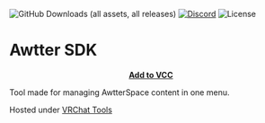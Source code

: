 ![GitHub Downloads (all assets, all releases)](https://img.shields.io/github/downloads/dubstepdragon/AwtterSDK_dubby/total?label=Downloads&labelColor=2e343e&color=00FFFF&style=for-the-badge)
[![Discord](https://img.shields.io/discord/1216429195232673964?label=Discord&labelColor=2e343e&color=00FFFF&style=for-the-badge)](https://discord.gg/czQCAsDMHa)
![License](https://img.shields.io/github/license/Ileriayo/markdown-badges?style=for-the-badge&labelColor=2e343e&color=00FFFF&)
# Awtter SDK

<p align="center">
<b><a href="https://dubstepdragon.github.io/AwtterSDK_dubby">Add to VCC</a></b>
</p>


Tool made for managing AwtterSpace content in one menu.

Hosted under [VRChat Tools](https://github.com/dubstepdragon)
